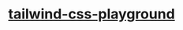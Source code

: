 [tailwind-css-playground](https://dirkarnez.github.io/tailwind-css-playground)
==============================================================================
